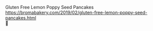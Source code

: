 Gluten Free Lemon Poppy Seed Pancakes	https://bromabakery.com/2019/02/gluten-free-lemon-poppy-seed-pancakes.html	
਍